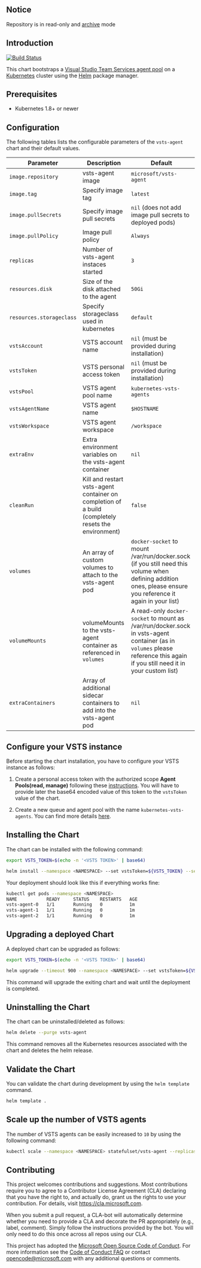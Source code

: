 ## Notice 

Repository is in read-only and [archive](https://docs.github.com/en/free-pro-team@latest/github/creating-cloning-and-archiving-repositories/about-archiving-repositories) mode

## Introduction

[![Build Status](https://dev.azure.com/azure/helm-vsts-agent/_apis/build/status/Azure.helm-vsts-agent?branchName=master)](https://dev.azure.com/azure/helm-vsts-agent/_build/latest?definitionId=12?branchName=master)

This chart bootstraps a [Visual Studio Team Services agent pool](https://github.com/Microsoft/vsts-agent) on a [Kubernetes](http://kubernetes.io) cluster using the [Helm](https://helm.sh) package manager.

## Prerequisites
 - Kubernetes 1.8+ or newer

## Configuration

The following tables lists the configurable parameters of the `vsts-agent` chart and their default values.

| Parameter                         | Description                           | Default                                                   |
| --------------------------------- | ------------------------------------- | --------------------------------------------------------- |
| `image.repository`                | vsts-agent image                      | `microsoft/vsts-agent`                                    |
| `image.tag`                       | Specify image tag                     | `latest`                                                  |
| `image.pullSecrets`               | Specify image pull secrets            | `nil` (does not add image pull secrets to deployed pods)  |
| `image.pullPolicy`                | Image pull policy                     | `Always`                                                  |
| `replicas`                        | Number of vsts-agent instaces started | `3`                                                       |
| `resources.disk`                  | Size of the disk attached to the agent| `50Gi`                                                    |
| `resources.storageclass`          | Specify storageclass used in kubernetes| `default`                                                    |
| `vstsAccount`                     | VSTS account name                     | `nil` (must be provided during installation)              |
| `vstsToken`                       | VSTS personal access token            | `nil` (must be provided during installation)              |
| `vstsPool`                        | VSTS agent pool name                  | `kubernetes-vsts-agents`                                  |
| `vstsAgentName`                   | VSTS agent name                       | `$HOSTNAME`                                               |
| `vstsWorkspace`                   | VSTS agent workspace                  | `/workspace`                                              |
| `extraEnv`                   | Extra environment variables on the vsts-agent container                  | `nil`                                              |
| `cleanRun`                   | Kill and restart vsts-agent container on completion of a build (completely resets the environment)                  | `false`                                              |
| `volumes`                   | An array of custom volumes to attach to the vsts-agent pod                  | `docker-socket` to mount /var/run/docker.sock (if you still need this volume when defining addition ones, please ensure you reference it again in your list)                                             |
| `volumeMounts`                   | volumeMounts to the vsts-agent container as referenced in `volumes`                  | A read-only `docker-socket` to mount as /var/run/docker.sock in vsts-agent container (as in `volumes` please reference this again if you still need it in your custom list)                                               |
| `extraContainers`                   | Array of additional sidecar containers to add into the vsts-agent pod                  | `nil`                                              |

## Configure your VSTS instance

Before starting the chart installation, you have to configure your VSTS instance as follows:

1. Create a personal access token with the authorized scope **Agent Pools(read, manage)**  following these [instructions](https://docs.microsoft.com/en-us/vsts/git/_shared/personal-access-tokens). You will have to provide later the base64 encoded value of this token to the `vstsToken` value of the chart.

2. Create a new queue and agent pool with the name `kubernetes-vsts-agents`. You can find more details [here](https://docs.microsoft.com/en-us/vsts/build-release/concepts/agents/pools-queues#creating-agent-pools-and-queues).

## Installing the Chart

The chart can be installed with the following command:

```bash
export VSTS_TOKEN=$(echo -n '<VSTS TOKEN>' | base64)

helm install --namespace <NAMESPACE> --set vstsToken=${VSTS_TOKEN} --set vstsAccount=<VSTS ACCOUNT> --set vstsPool=<VSTS POOL> -f values.yaml vsts-agent .
```

Your deployment should look like this if everything works fine:

```bash
kubectl get pods --namespace <NAMESPACE> 
NAME           READY     STATUS    RESTARTS   AGE
vsts-agent-0   1/1       Running   0          1m
vsts-agent-1   1/1       Running   0          1m
vsts-agent-2   1/1       Running   0          1m
```
## Upgrading a deployed Chart

A deployed chart can be upgraded as follows:

```bash
export VSTS_TOKEN=$(echo -n '<VSTS TOKEN>' | base64)

helm upgrade --timeout 900 --namespace <NAMESPACE> --set vstsToken=${VSTS_TOKEN} --set vstsAccount=<VSTS ACCOUNT> --set vstsPool=<VSTS POOL> -f values.yaml vsts-agent . --wait
```

This command will upgrade the exiting chart and wait until the deployment is completed.

## Uninstalling the Chart

The chart can be uninstalled/deleted as follows:

```bash
helm delete --purge vsts-agent
```

This command removes all the Kubernetes resources associated with the chart and deletes the helm release.

## Validate the Chart

You can validate the chart during development by using the `helm template` command.

```bash
helm template .
```

## Scale up the number of VSTS agents

The number of VSTS agents can be easily increased to `10` by using the following command:

```bash
kubectl scale --namespace <NAMESPACE> statefulset/vsts-agent --replicas 10
```
## Contributing

This project welcomes contributions and suggestions.  Most contributions require you to agree to a
Contributor License Agreement (CLA) declaring that you have the right to, and actually do, grant us
the rights to use your contribution. For details, visit https://cla.microsoft.com.

When you submit a pull request, a CLA-bot will automatically determine whether you need to provide
a CLA and decorate the PR appropriately (e.g., label, comment). Simply follow the instructions
provided by the bot. You will only need to do this once across all repos using our CLA.

This project has adopted the [Microsoft Open Source Code of Conduct](https://opensource.microsoft.com/codeofconduct/).
For more information see the [Code of Conduct FAQ](https://opensource.microsoft.com/codeofconduct/faq/) or
contact [opencode@microsoft.com](mailto:opencode@microsoft.com) with any additional questions or comments.
